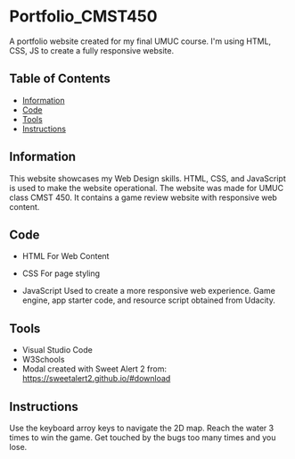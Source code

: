 # Portfolio_CMST450
A portfolio website created for my final UMUC course. I'm using HTML, CSS, JS to create a fully responsive website.

## Table of Contents

* [Information](#information)
* [Code](#code)
* [Tools](#tools)
* [Instructions](#Instructions)

## Information

This website showcases my Web Design skills. HTML, CSS, and JavaScript is used to make the website operational. The website was made for UMUC class CMST 450. It contains a game review website with responsive web content.

## Code

* HTML
For Web Content

* CSS
For page styling

* JavaScript
Used to create a more responsive web experience. Game engine, app starter code, and resource script obtained from Udacity.

## Tools

* Visual Studio Code
* W3Schools
* Modal created with Sweet Alert 2 from: https://sweetalert2.github.io/#download

## Instructions
Use the keyboard arroy keys to navigate the 2D map. Reach the water 3 times to win the game. Get touched by the bugs too many times and you lose. 
